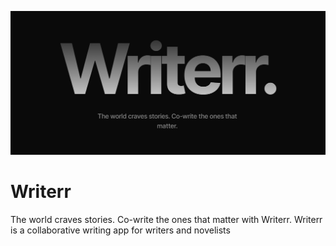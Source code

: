 ![logo](https://github.com/AkshatT5/writerr/blob/main/images/logo.png)

# Writerr
The world craves stories. Co-write the ones that matter with Writerr.
Writerr is a collaborative writing app for writers and novelists
